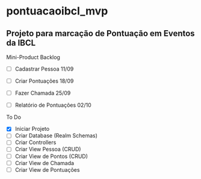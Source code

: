 # pontuacaoibcl_mvp

## Projeto para marcação de Pontuação em Eventos da IBCL 


Mini-Product Backlog
- [ ] Cadastrar Pessoa 11/09
- [ ] Criar Pontuações 18/09
- [ ] Fazer Chamada 25/09
- [ ] Relatório de Pontuações 02/10


To Do
- [x] Iniciar Projeto
- [ ] Criar Database (Realm Schemas)
- [ ] Criar Controllers
- [ ] Criar View Pessoa (CRUD)
- [ ] Criar View de Pontos (CRUD)
- [ ] Criar View de Chamada
- [ ] Criar View de Pontuações
